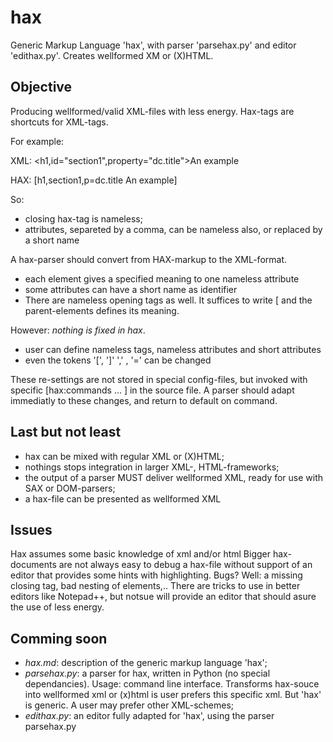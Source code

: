 # hax

Generic Markup Language 'hax', with parser 'parsehax.py' and editor 'edithax.py'. Creates wellformed XM or (X)HTML. 

## Objective

Producing wellformed/valid XML-files with less energy. Hax-tags are shortcuts for XML-tags. 

For example:

XML: <h1,id="section1",property="dc.title">An example</h1>

HAX: \[h1,section1,p=dc.title An example\]

So:
  - closing hax-tag is nameless;
  - attributes, separeted by a comma, can be nameless also, or replaced by a short name 

A hax-parser should convert from HAX-markup to the XML-format.

- each element gives a specified meaning to one nameless attribute
- some attributes can have a short name as identifier
- There are nameless opening tags as well. It suffices to write \[ and the parent-elements defines its meaning.

However: *nothing is fixed in hax*.

  - user can define nameless tags, nameless attributes and short attributes
  - even the tokens '\[', '\]' ',' , '=' can be changed
 
These re-settings are not stored in special config-files, but invoked with specific \[hax:commands ... \] in the
source file. A parser should adapt immediatly to these changes,  and return to default on command.

## Last but not least

- hax can be mixed with regular XML or (X)HTML;
- nothings stops integration in larger XML-, HTML-frameworks;
- the output of a parser MUST deliver wellformed XML, ready for use with SAX or DOM-parsers;
- a hax-file can be presented as wellformed XML

## Issues

Hax assumes some basic knowledge of xml and/or html
Bigger hax-documents are not always easy to debug a hax-file without support of an editor 
that provides some hints with highlighting. Bugs? Well: a missing closing tag, bad 
nesting of elements,..
There are tricks to use in better editors like Notepad++, but notsue will provide an editor that 
should asure the use of less energy.

## Comming soon

- *hax.md*: description of the generic markup language 'hax';
- *parsehax.py*: a parser for hax, written in Python (no special dependancies). Usage: command line interface.
  Transforms hax-souce into wellformed xml or (x)html is user prefers this specific xml. But 'hax' is generic.
  A user may prefer other XML-schemes;
- *edithax.py*: an editor fully adapted for 'hax', using the parser parsehax.py


   
